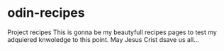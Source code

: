 # odin-recipes
Project recipes
This is gonna be my beautyfull recipes pages to test my adquiered knwoledge to this point. May Jesus Crist dsave us all...
